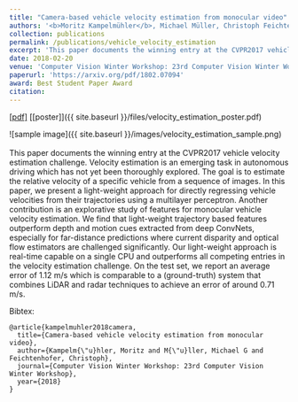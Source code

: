 ```yaml
---
title: "Camera-based vehicle velocity estimation from monocular video"
authors: '<b>Moritz Kampelmühler</b>, Michael Müller, Christoph Feichtenhofer'
collection: publications
permalink: /publications/vehicle_velocity_estimation
excerpt: 'This paper documents the winning entry at the CVPR2017 vehicle velocity estimation challenge.'
date: 2018-02-20
venue: 'Computer Vision Winter Workshop: 23rd Computer Vision Winter Workshop'
paperurl: 'https://arxiv.org/pdf/1802.07094'
award: Best Student Paper Award
citation: 
---
```

[[pdf]](https://arxiv.org/pdf/1802.07094)
[[poster]]({{ site.baseurl }}/files/velocity_estimation_poster.pdf)

![sample image]({{ site.baseurl }}/images/velocity_estimation_sample.png)
<br/><br/>
This paper documents the winning entry at the CVPR2017 vehicle velocity estimation challenge. Velocity estimation is an emerging task in autonomous driving which has not yet been thoroughly explored. The goal is to estimate the relative velocity of a specific vehicle from a sequence of images. In this paper, we present a light-weight approach for directly regressing vehicle velocities from their trajectories using a multilayer perceptron. Another contribution is an explorative study of features for monocular vehicle velocity estimation. We find that light-weight trajectory based features outperform depth and motion cues extracted from deep ConvNets, especially for far-distance predictions where current disparity and optical flow estimators are challenged significantly. Our light-weight approach is real-time capable on a single CPU and outperforms all competing entries in the velocity estimation challenge. On the test set, we report an average error of 1.12 m/s which is comparable to a (ground-truth) system that combines LiDAR and radar techniques to achieve an error of around 0.71 m/s. 


Bibtex:
```
@article{kampelmuhler2018camera,
  title={Camera-based vehicle velocity estimation from monocular video},
  author={Kampelm{\"u}hler, Moritz and M{\"u}ller, Michael G and Feichtenhofer, Christoph},
  journal={Computer Vision Winter Workshop: 23rd Computer Vision Winter Workshop},
  year={2018}
}
```
